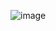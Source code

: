 ![image](https://github.com/emanalaaa/Software_engineering_project/assets/90788783/ca231aed-be7e-4baa-af58-913e2018cb9a)

